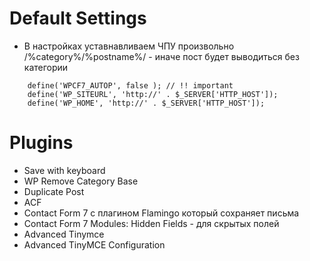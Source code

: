 # Default Settings

- В настройках уставнавливаем ЧПУ произвольно /%category%/%postname%/ - иначе пост будет выводиться без категории

```
    define('WPCF7_AUTOP', false ); // !! important
    define('WP_SITEURL', 'http://' . $_SERVER['HTTP_HOST']);
    define('WP_HOME', 'http://' . $_SERVER['HTTP_HOST']);
```

# Plugins
- Save with keyboard
- WP Remove Category Base
- Duplicate Post
- ACF
- Contact Form 7 с плагином Flamingo который сохраняет письма
- Contact Form 7 Modules: Hidden Fields - для скрытых полей
- Advanced Tinymce
- Advanced TinyMCE Configuration
